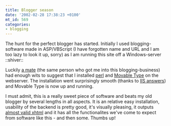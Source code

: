 ```yaml
---
title: Blogger season
date: '2002-02-28 17:38:23 +0100'
mt_id: 569
categories:
- blogging
---
```

The hunt for the perfect blogger has started. Initially I used blogging-software made in ASP/VBScript (I have forgotten name and URL and I am too lazy to look it up, sorry) as I am running this site off a Windows-server ::shiver::

Luckily <a href="http://www.loudthinking.com">a mate</a> (the same person who got me into this blogging-business) had enough wits to suggest that I installed <a href="http://www.activestate.com">perl</a> and <a href="http://www.movabletype.org">Movable Type</a> on the webserver. The installation went surprisingly smooth (thanks to <a href="http://www.iisanswers.com/Top10FAQ/t10-installperl.htm">IIS answers</a>) and Movable Type is now up and running.

I must admit, this is a really sweet piece of software and beats my old blogger by several lengths in all aspects. It is an relative easy installation, usability of the backend is pretty good, it's visually pleasing, it outputs <a href="http://validator.w3.org/check/referer">almost valid xhtml</a> and it has all the functionalites we've come to expect from software like this - and then some. Thumbs up!
